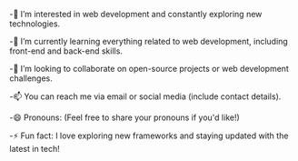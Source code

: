 -👀 I’m interested in web development and constantly exploring new technologies.

-🌱 I’m currently learning everything related to web development, including front-end and back-end skills.

-💞️ I’m looking to collaborate on open-source projects or web development challenges.

-📫 You can reach me via email or social media (include contact details).

-😄 Pronouns: (Feel free to share your pronouns if you'd like!)

-⚡ Fun fact: I love exploring new frameworks and staying updated with the latest in tech!

<!---
haythem-dh-hub/haythem-dh-hub is a ✨ special ✨ repository because its `README.md` (this file) appears on your GitHub profile.
You can click the Preview link to take a look at your changes.
--->
